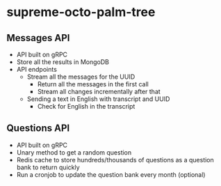 # supreme-octo-palm-tree

## Messages API

- API built on gRPC
- Store all the results in MongoDB
- API endpoints
    - Stream all the messages for the UUID
        - Return all the messages in the first call
        - Stream all changes incrementally after that
    - Sending a text in English with transcript and UUID
        - Check for English in the transcript

## Questions API

- API built on gRPC
- Unary method to get a random question
- Redis cache to store hundreds/thousands of questions as a question bank to return quickly
- Run a cronjob to update the question bank every month (optional)
